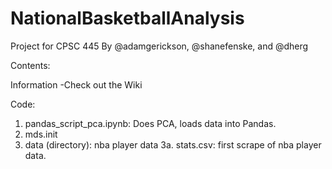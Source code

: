 # NationalBasketballAnalysis

Project for CPSC 445
By @adamgerickson, @shanefenske, and @dherg

Contents:

Information
  -Check out the Wiki
  
Code:
  1. pandas_script_pca.ipynb:  Does PCA, loads data into Pandas.
  2. mds.init
  3. data (directory): nba player data
      3a. stats.csv: first scrape of nba player data.
